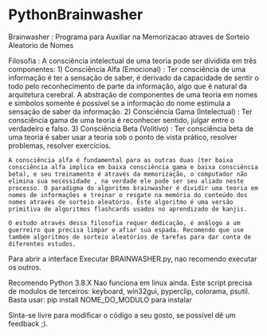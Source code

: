 # PythonBrainwasher
Brainwasher : Programa para Auxiliar na Memorizacao atraves de Sorteio Aleatorio de Nomes

Filosofia : 
	A consciência intelectual de uma teoria pode ser dividida em três componentes:
	1) Consciência Alfa (Emocional) : Ter consciência de uma informação é ter a sensação de saber, é derivado da capacidade de sentir o todo pelo reconhecimento de parte da informação, algo que é natural da arquitetura cerebral. A abstração de componentes de uma teoria em nomes e símbolos somente é possível se a informação do nome estimula a sensação de saber da informação.
	2) Consciência Gama (Intelectual) : Ter consciência gama de uma teoria é reconhecer sentido, julgar entre o verdadeiro e falso.
	3) Consciência Beta (Volitivo) : Ter consciência beta de uma teoria é saber usar a teoria sob o ponto de vista prático, resolver problemas, resolver exercícios.
	
	A consciência alfa é fundamental para as outras duas (ter baixa consciência alfa implica em baixa consciência gama e baixa consciência beta), e seu treinamento é através da memorização, o computador não elimina sua necessidade , na verdade ele pode ser seu aliado neste processo. O paradigma do algoritmo brainwasher é dividir uma teoria em nomes de informações e treinar o resgate na memória do conteúdo dos nomes através de sorteio aleatório. Este algoritmo é uma versão primitiva de algoritmos flashcards usados no aprendizado de kanjis.
	
	O estudo através dessa filosofia requer dedicação, é análogo a um guerreiro que precisa limpar e afiar sua espada. Recomendo que use também algoritmos de sorteio aleatórios de tarefas para dar conta de diferentes estudos.

Para abrir a interface Executar BRAINWASHER.py, nao recomendo executar os outros.

Recomendo Python 3.8.X
Nao funciona em linux ainda.
Este script precisa de modulos de terceiros: keyboard, win32gui, pyperclip, colorama, psutil.
Basta usar: pip install NOME_DO_MODULO para instalar

Sinta-se livre para modificar o código a seu gosto, se possível dê um feedback ;).
